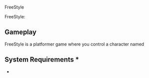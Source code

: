 FreeStyle

FreeStyle:        
      
   
      
    
   
    
    
    
   
    
   
   
   
     
   
   
   

## Gameplay

FreeStyle is a platformer game where you control a character named                                  
   

## System Requirements                         *        
   *